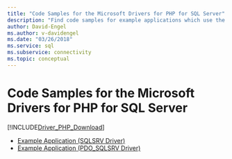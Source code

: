 ```yaml
---
title: "Code Samples for the Microsoft Drivers for PHP for SQL Server"
description: "Find code samples for example applications which use the SQLSRV and PDO_SQLSRV Drivers for PHP for SQL Server."
author: David-Engel
ms.author: v-davidengel
ms.date: "03/26/2018"
ms.service: sql
ms.subservice: connectivity
ms.topic: conceptual
---
```

# Code Samples for the Microsoft Drivers for PHP for SQL Server
[!INCLUDE[Driver_PHP_Download](../../includes/driver_php_download.md)]


* [Example Application &#40;SQLSRV Driver&#41;](../../connect/php/example-application-sqlsrv-driver.md)  
* [Example Application &#40;PDO_SQLSRV Driver&#41;](../../connect/php/example-application-pdo-sqlsrv-driver.md)  
  
